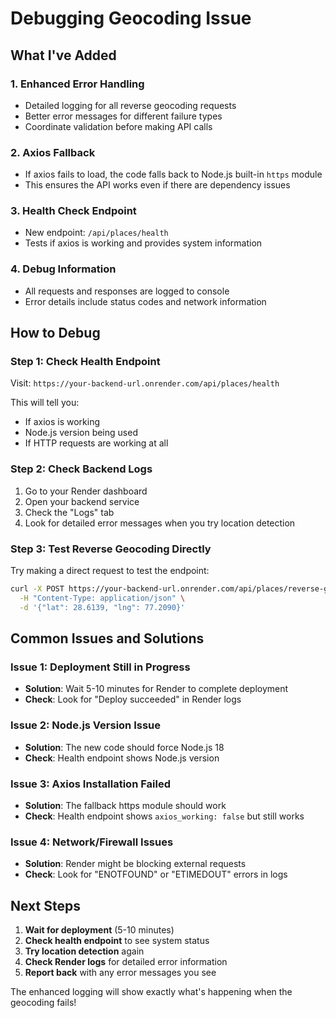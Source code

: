 # Debugging Geocoding Issue

## What I've Added

### 1. Enhanced Error Handling
- Detailed logging for all reverse geocoding requests
- Better error messages for different failure types
- Coordinate validation before making API calls

### 2. Axios Fallback
- If axios fails to load, the code falls back to Node.js built-in `https` module
- This ensures the API works even if there are dependency issues

### 3. Health Check Endpoint
- New endpoint: `/api/places/health`
- Tests if axios is working and provides system information

### 4. Debug Information
- All requests and responses are logged to console
- Error details include status codes and network information

## How to Debug

### Step 1: Check Health Endpoint
Visit: `https://your-backend-url.onrender.com/api/places/health`

This will tell you:
- If axios is working
- Node.js version being used
- If HTTP requests are working at all

### Step 2: Check Backend Logs
1. Go to your Render dashboard
2. Open your backend service
3. Check the "Logs" tab
4. Look for detailed error messages when you try location detection

### Step 3: Test Reverse Geocoding Directly
Try making a direct request to test the endpoint:

```bash
curl -X POST https://your-backend-url.onrender.com/api/places/reverse-geocode \
  -H "Content-Type: application/json" \
  -d '{"lat": 28.6139, "lng": 77.2090}'
```

## Common Issues and Solutions

### Issue 1: Deployment Still in Progress
- **Solution**: Wait 5-10 minutes for Render to complete deployment
- **Check**: Look for "Deploy succeeded" in Render logs

### Issue 2: Node.js Version Issue
- **Solution**: The new code should force Node.js 18
- **Check**: Health endpoint shows Node.js version

### Issue 3: Axios Installation Failed
- **Solution**: The fallback https module should work
- **Check**: Health endpoint shows `axios_working: false` but still works

### Issue 4: Network/Firewall Issues
- **Solution**: Render might be blocking external requests
- **Check**: Look for "ENOTFOUND" or "ETIMEDOUT" errors in logs

## Next Steps

1. **Wait for deployment** (5-10 minutes)
2. **Check health endpoint** to see system status
3. **Try location detection** again
4. **Check Render logs** for detailed error information
5. **Report back** with any error messages you see

The enhanced logging will show exactly what's happening when the geocoding fails!
